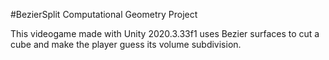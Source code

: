 #BezierSplit
Computational Geometry Project

This videogame made with Unity 2020.3.33f1 uses Bezier surfaces to cut a cube and make the player guess its volume subdivision.
